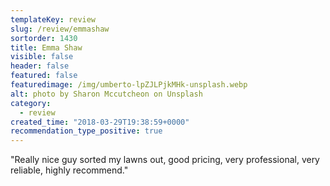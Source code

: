 ```yaml
---
templateKey: review
slug: /review/emmashaw
sortorder: 1430
title: Emma Shaw
visible: false
header: false
featured: false
featuredimage: /img/umberto-lpZJLPjkMHk-unsplash.webp
alt: photo by Sharon Mccutcheon on Unsplash
category:
  - review
created_time: "2018-03-29T19:38:59+0000"
recommendation_type_positive: true
---
```


"Really nice guy sorted my lawns out, good pricing, very professional, very
reliable, highly recommend."
